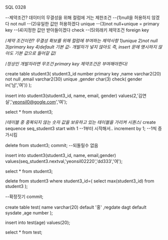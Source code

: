 SQL 0328

--제약조건? 데이터의 무결성을 위해 컬럼에 거는 제한조건
--(1)null을 허용하지 않겠다 not null
--(2)유일한 값만 허용하겠다 unique
--(3)not null+unique = primary key
--(4)지정한 값만 받아들이겠다 check
--(5)외래키 제약조건 foreign key

/*제약 조건이란? 무결성 확보를 위해 컬럼에 부여하는 제약사항
1)unique
2)not null
3)primary key
4)default 기본 값- 개발자가 넣지 않아도 즉, insert 문에 명시하지 않아도
						   기본 값으로 들어갈 값*/

/*정상인 개발자라면 무조건 primary key 제약조건은 부여해야한다*/

create table student3(
	student3_id number primary key
	,name varchar2(20) not null
	,email varchar2(30) unique
	,gender char(3) check( gender in('남','여'))
);

insert into student3(student3_id, name, email, gender)
values(2,'김연실','yeonsil0@gogle.com','여');

select * from student3;

/*테이블 중 중복되지 않는 숫자 값을 보유하고 있는 테이블을 가리켜 시퀀스*/
create sequence seq_student3
start with 1 --1부터 시작해서..
increment by 1; --1씩 증가시킴

delete from student3;
commit; --되돌릴수 없음

insert into student3(student3_id, name, email,gender)
values(seq_student3.nextval,'yeonsil02220','dd333','여');

select * from student3;

delete from student3 where student3_id=(
	select max(student3_id) from student3
);

--확정짓기
commit;

create table test(
	name varchar(20) default '홍'
	,regdate dagt default sysdate
	,age number
);

insert into test(age) values(20);

select * from test;


